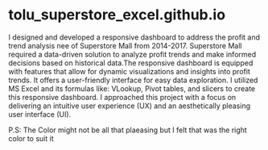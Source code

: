 # tolu_superstore_excel.github.io
I designed and developed a responsive dashboard to address the profit and trend analysis nee of Superstore Mall from 2014-2017.
Superstore Mall required a data-driven solution to analyze profit trends and make informed decisions based on historical data.The responsive dashboard is equipped with features that allow for dynamic visualizations and insights into profit trends. It offers a user-friendly interface for easy data exploration.
I utilized MS Excel and its formulas like: VLookup, Pivot tables, and slicers to create this responsive dashboard.
I approached this project with a focus on delivering an intuitive user experience (UX) and an aesthetically pleasing user interface (UI).

P.S: The Color might not be all that plaeasing but I felt that was the right color to suit it
